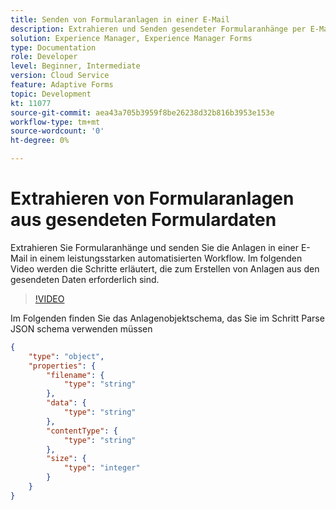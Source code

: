 ```yaml
---
title: Senden von Formularanlagen in einer E-Mail
description: Extrahieren und Senden gesendeter Formularanhänge per E-Mail mithilfe eines leistungsstarken automatisierten Workflows
solution: Experience Manager, Experience Manager Forms
type: Documentation
role: Developer
level: Beginner, Intermediate
version: Cloud Service
feature: Adaptive Forms
topic: Development
kt: 11077
source-git-commit: aea43a705b3959f8be26238d32b816b3953e153e
workflow-type: tm+mt
source-wordcount: '0'
ht-degree: 0%

---
```


# Extrahieren von Formularanlagen aus gesendeten Formulardaten

Extrahieren Sie Formularanhänge und senden Sie die Anlagen in einer E-Mail in einem leistungsstarken automatisierten Workflow.
Im folgenden Video werden die Schritte erläutert, die zum Erstellen von Anlagen aus den gesendeten Daten erforderlich sind.
>[!VIDEO](https://video.tv.adobe.com/v/3409017/?quality=12&learn=on)

Im Folgenden finden Sie das Anlagenobjektschema, das Sie im Schritt Parse JSON schema verwenden müssen

```json
{
    "type": "object",
    "properties": {
        "filename": {
            "type": "string"
        },
        "data": {
            "type": "string"
        },
        "contentType": {
            "type": "string"
        },
        "size": {
            "type": "integer"
        }
    }
}
```
